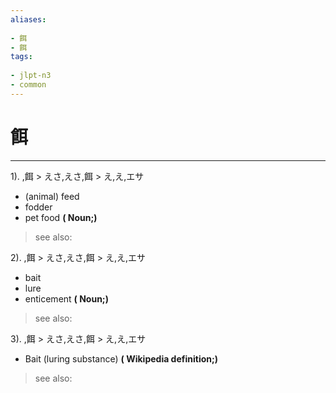 ```yaml
---
aliases:
    
- 餌
- 餌
tags:
    
- jlpt-n3
- common
---
```


# 餌
---
1).
,餌 > えさ,えさ,餌 > え,え,エサ

- (animal) feed
- fodder
- pet food
**( Noun;)**
> see also: 
            
2).
,餌 > えさ,えさ,餌 > え,え,エサ

- bait
- lure
- enticement
**( Noun;)**
> see also: 
            
3).
,餌 > えさ,えさ,餌 > え,え,エサ

- Bait (luring substance)
**( Wikipedia definition;)**
> see also: 
            